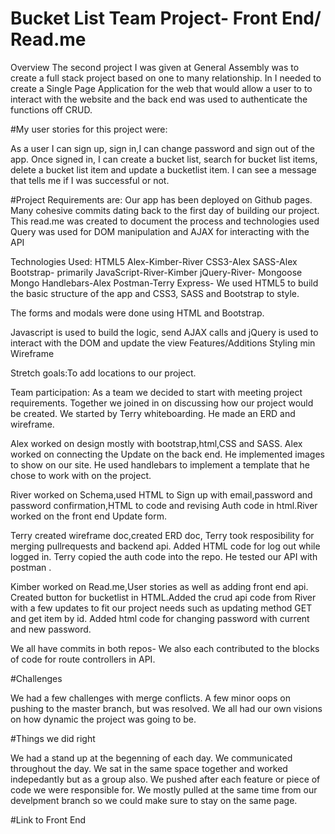 # Bucket List Team Project- Front End/ Read.me
Overview
The second project I was given at General Assembly was to create a full stack project based on one to many relationship. In I needed to create a Single Page Application for the web that would allow a user to to interact with the website and the back end was used to authenticate the functions off CRUD. 

#My user stories for this project were:

As a user I can sign up, sign in,I can change password and sign out of the app.
Once signed in, I can create a bucket list, search for bucket list items, delete a bucket list item and update a bucketlist item.
I can see a message that tells me if I was successful or not.

#Project Requirements are:
Our app has been deployed on Github pages.
Many cohesive commits dating back to the first day of building our project.
This read.me was created to document the process and technologies used
Query was used for DOM manipulation and AJAX for interacting with the API

Technologies Used:
HTML5 Alex-Kimber-River
CSS3-Alex
SASS-Alex
Bootstrap- primarily
JavaScript-River-Kimber
jQuery-River-
Mongoose
Mongo
Handlebars-Alex
Postman-Terry
Express-
We used HTML5 to build the basic structure of the app and CSS3, SASS and Bootstrap to style.

The forms and modals were done using HTML and Bootstrap.

Javascript is used to build the logic, send AJAX calls and jQuery is used to interact with the DOM and update the view
Features/Additions
Styling min
Wireframe

Stretch goals:To add locations to our project.


Team participation:
As a team we decided to start with meeting project requirements.
Together we joined in on discussing how our project would be created. We started by Terry whiteboarding. He made an ERD and wireframe.

Alex worked on design mostly with bootstrap,html,CSS and SASS. Alex worked on connecting the Update on the back end. He implemented images to show on our site. He used handlebars to implement a template that he chose to work with on the project.

River worked on Schema,used HTML to Sign up with email,password and password confirmation,HTML to code and revising Auth code in html.River worked on the front end Update form.

Terry created wireframe doc,created ERD doc, Terry took resposibility for merging pullrequests and backend api. Added HTML code for log out while logged in. Terry copied the auth code into the repo. He tested our API with postman .

Kimber worked on Read.me,User stories as well as adding front end api. Created button for bucketlist in HTML.Added the crud api code from River with a few updates to fit our project needs such as updating method GET and get item by id. Added html code for changing password with current and new password.

We all have commits in both repos- We also each contributed to the blocks of code for route controllers in API.

#Challenges

We had a few challenges with merge conflicts.
A few minor oops on pushing to the master branch, but was resolved.
We all had our own visions on how dynamic the project was going to be.




#Things we did right

We had a stand up at the begenning of each day.
We communicated throughout the day.
We sat in the same space together and worked indepedantly but as a group also.
We pushed after each feature or piece of code we were responsible for.
We mostly pulled at the same time from our develpment branch so we could make sure to stay on the same page. 



#Link to Front End

